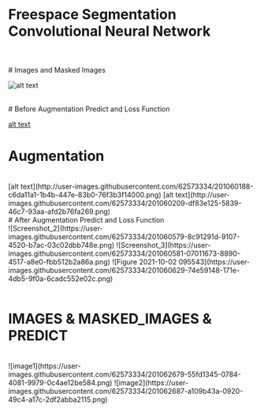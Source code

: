 # Freespace Segmentation Convolutional Neural Network
<br/>
<br/> 
# Images and Masked Images 
<br/>

![alt text](http://user-images.githubusercontent.com/62573334/204052581-3d7c8c8b-349e-439a-8a2d-3d383a2b1364.png)


<br/> 
# Before Augmentation Predict and Loss Function 
<br/> 


[alt text](http://user-images.githubusercontent.com/62573334/201060103-62299e3f-c0bb-489a-bc81-8798abedcf79.png)
<br/> 

# Augmentation
<br/> 
[alt text](http://user-images.githubusercontent.com/62573334/201060188-c6da11a1-1b4b-447e-83b0-76f3b3f14000.png)
[alt text](http://user-images.githubusercontent.com/62573334/201060209-df83e125-5839-46c7-93aa-afd2b76fa269.png)

<br/> 
# After Augmentation Predict and Loss Function 
<br/> 
![Screenshot_2](https://user-images.githubusercontent.com/62573334/201060579-8c91291d-9107-4520-b7ac-03c02dbb748e.png)
![Screenshot_3](https://user-images.githubusercontent.com/62573334/201060581-07011673-8890-4517-a8e0-fbb512b2a86a.png)
![Figure 2021-10-02 095543](https://user-images.githubusercontent.com/62573334/201060629-74e59148-171e-4db5-9f0a-6cadc552e02c.png)
<br/> 
<br/> 


# IMAGES & MASKED_IMAGES & PREDICT 
<br/>
![image1](https://user-images.githubusercontent.com/62573334/201062679-55fd1345-0784-4081-9979-0c4ae12be584.png)
![image2](https://user-images.githubusercontent.com/62573334/201062687-a109b43a-0920-49c4-a17c-2df2abba2115.png)
